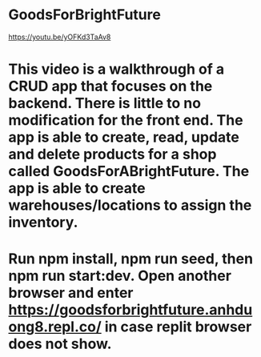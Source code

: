 # GoodsForBrightFuture

https://youtu.be/yOFKd3TaAv8

# This video is a walkthrough of a CRUD app that focuses on the backend. There is little to no modification for the front end. The app is able to create, read, update and delete products for a shop called GoodsForABrightFuture. The app is able to create warehouses/locations to assign the inventory.

# Run npm install, npm run seed, then npm run start:dev. Open another browser and enter https://goodsforbrightfuture.anhduong8.repl.co/ in case replit browser does not show.

